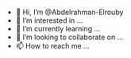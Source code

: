 - 👋 Hi, I’m @Abdelrahman-Elrouby
- 👀 I’m interested in ...
- 🌱 I’m currently learning ...
- 💞️ I’m looking to collaborate on ...
- 📫 How to reach me ...

<!---
Abdelrahman-Elrouby/Abdelrahman-Elrouby is a ✨ special ✨ repository because its `README.md` (this file) appears on your GitHub profile.
You can click the Preview link to take a look at your changes.
--->
